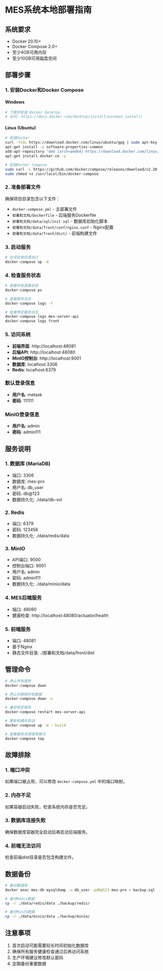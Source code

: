 # MES系统本地部署指南

## 系统要求
- Docker 20.10+
- Docker Compose 2.0+
- 至少4GB可用内存
- 至少10GB可用磁盘空间

## 部署步骤

### 1. 安装Docker和Docker Compose

#### Windows
```bash
# 下载并安装 Docker Desktop
# 访问: https://docs.docker.com/desktop/install/windows-install/
```

#### Linux (Ubuntu)
```bash
# 安装Docker
curl -fsSL https://download.docker.com/linux/ubuntu/gpg | sudo apt-key add -
apt-get install -y software-properties-common
add-apt-repository "deb [arch=amd64] https://download.docker.com/linux/ubuntu $(lsb_release -cs) stable"
apt-get install docker-ce -y

# 安装Docker Compose
sudo curl -L https://github.com/docker/compose/releases/download/v2.20.2/docker-compose-`uname -s`-`uname -m` -o /usr/local/bin/docker-compose
sudo chmod +x /usr/local/bin/docker-compose
```

### 2. 准备部署文件

确保项目目录包含以下文件：
- `docker-compose.yml` - 主部署文件
- `部署和文档/Dockerfile` - 后端服务Dockerfile
- `部署和文档/data/sql/init.sql` - 数据库初始化脚本
- `部署和文档/data/front/conf/nginx.conf` - Nginx配置
- `部署和文档/data/front/dist/` - 前端构建文件

### 3. 启动服务

```bash
# 在项目根目录执行
docker-compose up -d
```

### 4. 检查服务状态

```bash
# 查看所有容器状态
docker-compose ps

# 查看服务日志
docker-compose logs -f

# 查看特定服务日志
docker-compose logs mes-server-api
docker-compose logs front
```

### 5. 访问系统

- **前端界面**: http://localhost:48081
- **后端API**: http://localhost:48080
- **MinIO控制台**: http://localhost:9001
- **数据库**: localhost:3306
- **Redis**: localhost:6379

### 默认登录信息

- **用户名**: metaxk
- **密码**: 111111

### MinIO登录信息

- **用户名**: admin
- **密码**: admin111

## 服务说明

### 1. 数据库 (MariaDB)
- 端口: 3306
- 数据库: mes-pro
- 用户名: db_user
- 密码: db@123
- 数据持久化: ./data/db-vol

### 2. Redis
- 端口: 6379
- 密码: 123456
- 数据持久化: ./data/redis/data

### 3. MinIO
- API端口: 9000
- 控制台端口: 9001
- 用户名: admin
- 密码: admin111
- 数据持久化: ./data/minio/data

### 4. MES后端服务
- 端口: 48080
- 健康检查: http://localhost:48080/actuator/health

### 5. 前端服务
- 端口: 48081
- 基于Nginx
- 静态文件目录: ./部署和文档/data/front/dist

## 管理命令

```bash
# 停止所有服务
docker-compose down

# 停止并删除所有数据
docker-compose down -v

# 重启特定服务
docker-compose restart mes-server-api

# 重新构建并启动
docker-compose up -d --build

# 查看服务资源使用情况
docker-compose top
```

## 故障排除

### 1. 端口冲突
如果端口被占用，可以修改 `docker-compose.yml` 中的端口映射。

### 2. 内存不足
如果容器启动失败，检查系统内存是否充足。

### 3. 数据库连接失败
确保数据库容器完全启动后再启动后端服务。

### 4. 前端无法访问
检查前端dist目录是否包含构建文件。

## 数据备份

```bash
# 备份数据库
docker exec mes-db mysqldump -u db_user -pdb@123 mes-pro > backup.sql

# 备份Redis数据
cp -r ./data/redis/data ./backup/redis/

# 备份MinIO数据
cp -r ./data/minio/data ./backup/minio/
```

## 注意事项

1. 首次启动可能需要较长时间初始化数据库
2. 确保所有服务健康检查通过后再访问系统
3. 生产环境建议修改默认密码
4. 定期备份重要数据